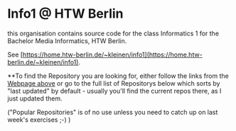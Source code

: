 # Info1 @ HTW Berlin

this organisation contains source code for the class Informatics 1 for the Bachelor Media Informatics, HTW Berlin.

See [https://home.htw-berlin.de/~kleinen/info1](https://home.htw-berlin.de/~kleinen/info1).

**To find the Repository you are looking for, either follow the links from the [Webpage above](https://home.htw-berlin.de/~kleinen/info1) or go to the full list of Repositorys below which sorts by "last updated" by default - usually you'll find the current repos there, as I just updated them. 

("Popular Repositories" is of no use unless you need to catch up on last week's exercises ;-) )


